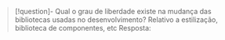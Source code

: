 >[!question]-  Qual o grau de liberdade existe na mudança das bibliotecas usadas no desenvolvimento? Relativo a estilização, biblioteca de componentes, etc
>Resposta:

